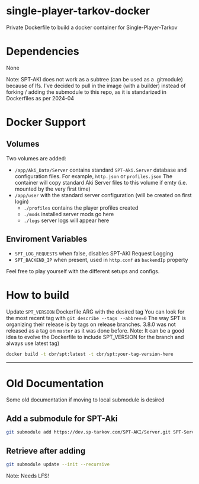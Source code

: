 # single-player-tarkov-docker
Private Dockerfile to build a docker container for Single-Player-Tarkov

# Dependencies

None

Note: SPT-AKI does not work as a subtree (can be used as a .gitmodule) because of lfs. I've decided to pull in the image (with a builder) instead of forking / adding the submodule to this repo, as it is standarized in Dockerfiles as per 2024-04

# Docker Support

## Volumes
Two volumes are added:
- `/app/Aki_Data/Server` contains standard `SPT-Aki.Server` database and configuration files. For example, `http.json` or `profiles.json`
    The container will copy standard Aki Server files to this volume if emty (i.e. mounted by the very first time)
- `/app/user` with the standard server configuration (will be created on first login)
    - `./profiles` contains the player profiles created
    - `./mods` installed server mods go here
    - `./logs` server logs will appear here

## Enviroment Variables
- `SPT_LOG_REQUESTS` when false, disables SPT-AKI Request Logging
- `SPT_BACKEND_IP` when present, used in `http.conf` as `backendIp` property

Feel free to play yourself with the different setups and configs.

# How to build

Update `SPT_VERSION` Dockerfile ARG with the desired tag
You can look for the most recent tag with `git describe --tags --abbrev=0`
The way SPT is organizing their release is by tags on  release branches. 3.8.0 was not released as a tag on `master` as it was done before. 
Note: It can be a good idea to evolve the Dockerfile to include SPT_VERSION for the branch and always use latest tag) 

```bash
docker build -t cbr/spt:latest -t cbr/spt:your-tag-version-here
```

---


# Old Documentation

Some old documentation if moving to local submodule is desired
## Add a submodule for SPT-Aki
```bash
git submodule add https://dev.sp-tarkov.com/SPT-AKI/Server.git SPT-Server
```

## Retrieve after adding
```bash
git submodule update --init --recursive
```
Note: Needs LFS!
